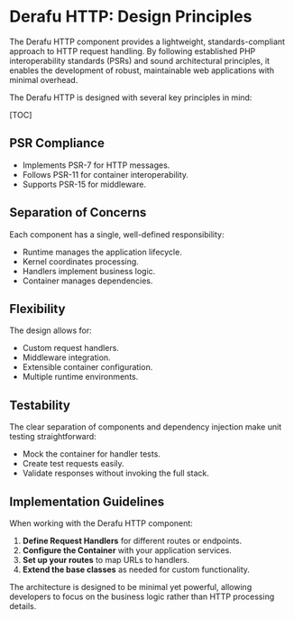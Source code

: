 # Derafu HTTP: Design Principles

The Derafu HTTP component provides a lightweight, standards-compliant approach to HTTP request handling. By following established PHP interoperability standards (PSRs) and sound architectural principles, it enables the development of robust, maintainable web applications with minimal overhead.

The Derafu HTTP is designed with several key principles in mind:

[TOC]

## PSR Compliance

- Implements PSR-7 for HTTP messages.
- Follows PSR-11 for container interoperability.
- Supports PSR-15 for middleware.

## Separation of Concerns

Each component has a single, well-defined responsibility:

- Runtime manages the application lifecycle.
- Kernel coordinates processing.
- Handlers implement business logic.
- Container manages dependencies.

## Flexibility

The design allows for:

- Custom request handlers.
- Middleware integration.
- Extensible container configuration.
- Multiple runtime environments.

## Testability

The clear separation of components and dependency injection make unit testing straightforward:

- Mock the container for handler tests.
- Create test requests easily.
- Validate responses without invoking the full stack.

## Implementation Guidelines

When working with the Derafu HTTP component:

1. **Define Request Handlers** for different routes or endpoints.
2. **Configure the Container** with your application services.
3. **Set up your routes** to map URLs to handlers.
4. **Extend the base classes** as needed for custom functionality.

The architecture is designed to be minimal yet powerful, allowing developers to focus on the business logic rather than HTTP processing details.
